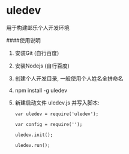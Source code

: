 # uledev
用于构建邮乐个人开发环境

####使用说明
1. 安装Git (自行百度)
2. 安装Nodejs (自行百度)
3. 创建个人开发目录, 一般使用个人姓名全拼命名
4. npm install -g uledev
5. 新建启动文件 uledev.js 并写入脚本: 

	`var uledev = require('uledev');`
	
	`var config = require('');`
	
	`uledev.init();`
    
    `uledev.run();`

